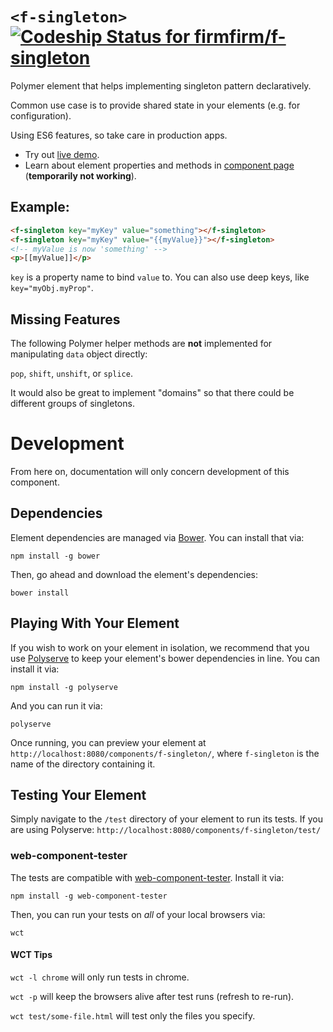 # `<f-singleton>` [ ![Codeship Status for firmfirm/f-singleton](https://codeship.com/projects/286d0510-bc49-0133-92b3-568b1089e8b8/status?branch=master)](https://codeship.com/projects/136142)

Polymer element that helps implementing singleton pattern declaratively.

Common use case is to provide shared state in your elements (e.g. for configuration).

Using ES6 features, so take care in production apps.

  - Try out [live demo](https://firmfirm.github.io/f-singleton/components/f-singleton/demo/).
  - Learn about element properties and methods in [component page](https://firmfirm.github.io/f-singleton/) (**temporarily not working**).

## Example:

```html
<f-singleton key="myKey" value="something"></f-singleton>
<f-singleton key="myKey" value="{{myValue}}"></f-singleton>
<!-- myValue is now 'something' -->
<p>[[myValue]]</p>
```

`key` is a property name to bind `value` to.
You can also use deep keys, like `key="myObj.myProp"`.

## Missing Features

The following Polymer helper methods are **not** implemented for manipulating `data` object directly:

`pop`, `shift`, `unshift`, or `splice`.

It would also be great to implement "domains" so that there could be different
groups of singletons.

# Development

From here on, documentation will only concern development of this component.

## Dependencies

Element dependencies are managed via [Bower](http://bower.io/). You can
install that via:

    npm install -g bower

Then, go ahead and download the element's dependencies:

    bower install

## Playing With Your Element

If you wish to work on your element in isolation, we recommend that you use
[Polyserve](https://github.com/PolymerLabs/polyserve) to keep your element's
bower dependencies in line. You can install it via:

    npm install -g polyserve

And you can run it via:

    polyserve

Once running, you can preview your element at
`http://localhost:8080/components/f-singleton/`, where `f-singleton` is the name of the directory containing it.


## Testing Your Element

Simply navigate to the `/test` directory of your element to run its tests. If
you are using Polyserve: `http://localhost:8080/components/f-singleton/test/`

### web-component-tester

The tests are compatible with [web-component-tester](https://github.com/Polymer/web-component-tester).
Install it via:

    npm install -g web-component-tester

Then, you can run your tests on _all_ of your local browsers via:

    wct

#### WCT Tips

`wct -l chrome` will only run tests in chrome.

`wct -p` will keep the browsers alive after test runs (refresh to re-run).

`wct test/some-file.html` will test only the files you specify.
